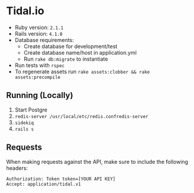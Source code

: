 # Tidal.io

- Ruby version: `2.1.1`
- Rails version: `4.1.0`
- Database requirements:
	- Create database for development/test
	- Create database name/host in application.yml
	- Run `rake db:migrate` to instantiate
- Run tests with `rspec`
- To regenerate assets run `rake assets:clobber && rake assets:precompile`

## Running (Locally)

1. Start Postgre
2. `redis-server /usr/local/etc/redis.confredis-server`
3. `sidekiq`
4. `rails s`

## Requests

When making requests against the API, make sure to include the following headers:

```http
Authorization: Token token=[YOUR API KEY]
Accept: application/tidal.v1
```